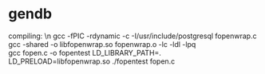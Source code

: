 # gendb



compiling: \n
gcc -fPIC -rdynamic -c -I/usr/include/postgresql fopenwrap.c  
gcc -shared -o libfopenwrap.so fopenwrap.o -lc -ldl -lpq  
gcc fopen.c -o fopentest
LD_LIBRARY_PATH=. LD_PRELOAD=libfopenwrap.so ./fopentest fopen.c
